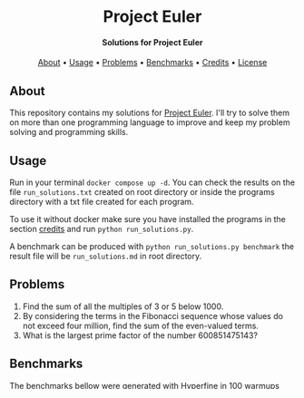 <h1 align="center">
  Project Euler
</h1>

<h4 align="center">Solutions for Project Euler</h4>

<p align="center">
  <a href="#about">About</a> •
  <a href="#usage">Usage</a> •
  <a href="#problems">Problems</a> •
  <a href="#benchmarks">Benchmarks</a> •
  <a href="#credits">Credits</a> •
  <a href="#license">License</a>
</p>

## About

This repository contains my solutions for [Project Euler](https://projecteuler.net/). I'll try to solve them on more than one programming language to improve and keep my problem solving and programming skills.

## Usage

Run in your terminal ``docker compose up -d``. You can check the results on the file ``run_solutions.txt`` created on root directory or inside the programs directory with a txt file created for each program.

To use it without docker make sure you have installed the programs in the section [credits](#credits) and run ``python run_solutions.py``.

A benchmark can be produced with ``python run_solutions.py benchmark`` the result file will be ``run_solutions.md`` in root directory.

## Problems

1. Find the sum of all the multiples of $3$ or $5$ below $1000$.
2. By considering the terms in the Fibonacci sequence whose values do not exceed four million, find the sum of the even-valued terms.
3. What is the largest prime factor of the number $600851475143$?

## Benchmarks

The benchmarks bellow were generated with [Hyperfine](https://github.com/sharkdp/hyperfine) in 100 warmups and 1000 executions:

| Command | Mean [ms] | Min [ms] | Max [ms] | Relative |
|:---|---:|---:|---:|---:|
| `solutions/1/1.c.bin` | 0.2 ± 0.0 | 0.1 | 0.5 | 1.04 ± 0.29 |
| `solutions/1/1.rs.bin` | 0.3 ± 0.0 | 0.2 | 0.7 | 1.82 ± 0.49 |
| `java -cp solutions/1 Main` | 16.5 ± 0.3 | 15.9 | 22.4 | 103.19 ± 24.44 |
| `python solutions/1/1.py` | 8.4 ± 0.9 | 7.9 | 15.9 | 52.88 ± 13.81 |
| `node solutions/1/1.js` | 35.0 ± 1.8 | 33.7 | 52.9 | 219.12 ± 52.98 |
| `solutions/2/2.c.bin` | 0.2 ± 0.0 | 0.1 | 0.7 | 1.00 |
| `solutions/2/2.rs.bin` | 0.3 ± 0.0 | 0.2 | 0.9 | 1.68 ± 0.50 |
| `java -cp solutions/2 Main` | 16.4 ± 0.2 | 15.9 | 17.5 | 102.82 ± 24.31 |
| `python solutions/2/2.py` | 8.1 ± 0.8 | 7.8 | 15.9 | 50.97 ± 12.93 |
| `node solutions/2/2.js` | 34.3 ± 1.8 | 33.3 | 60.9 | 214.60 ± 51.93 |
| `solutions/3/3.c.bin` | 0.2 ± 0.0 | 0.2 | 0.5 | 1.20 ± 0.33 |
| `solutions/3/3.rs.bin` | 0.3 ± 0.1 | 0.3 | 0.8 | 1.86 ± 0.54 |
| `java -cp solutions/3 Main` | 16.5 ± 0.3 | 16.0 | 18.4 | 103.58 ± 24.50 |
| `python solutions/3/3.py` | 8.9 ± 1.5 | 8.4 | 17.2 | 55.71 ± 16.20 |
| `node solutions/3/3.js` | 35.1 ± 2.3 | 33.8 | 59.4 | 219.79 ± 53.86 |

## Credits

Thanks for these awesome open source projects bellow:

- [Hyperfine](https://github.com/sharkdp/hyperfine)
- [Docker](https://github.com/docker)
- [NodeJS](https://github.com/nodejs)
- [Python](https://github.com/python)
- [Java](https://github.com/openjdk/jdk)
- [Rust](https://github.com/rust-lang/rust)
- [GCC](https://github.com/gcc-mirror/gcc)

## License

MIT

---

> [Website](https://cassio-souza.pages.dev/) &nbsp;&middot;&nbsp;
> GitHub [@cassiofb-dev](https://github.com/cassiofb-dev) &nbsp;&middot;&nbsp;
> Twitter [@cassiofb_dev](https://twitter.com/cassiofb_dev)
